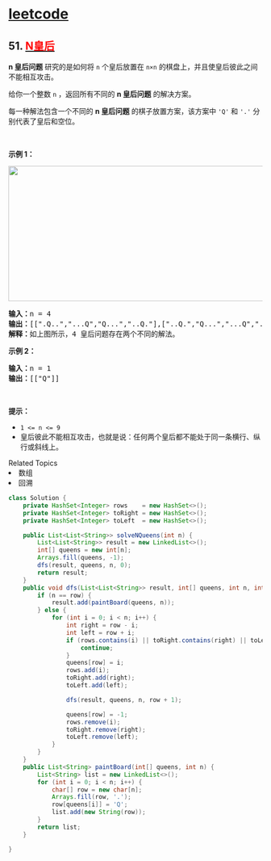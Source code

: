 # [leetcode](../leetcode.md)

## 51. [<font color=red>N皇后</font>](https://leetcode-cn.com/problems/n-queens)
<!-- ![N皇后](https://assets.leetcode.com/uploads/2020/11/13/queens.jpg) -->

<p><strong>n 皇后问题</strong> 研究的是如何将 <code>n</code> 个皇后放置在 <code>n×n</code> 的棋盘上，并且使皇后彼此之间不能相互攻击。</p>

<p>给你一个整数 <code>n</code> ，返回所有不同的 <strong>n<em> </em>皇后问题</strong> 的解决方案。</p>

<div class="original__bRMd">
<div>
<p>每一种解法包含一个不同的 <strong>n 皇后问题</strong> 的棋子放置方案，该方案中 <code>'Q'</code> 和 <code>'.'</code> 分别代表了皇后和空位。</p>

<p> </p>

<p><strong>示例 1：</strong></p>
<img alt="" src="https://assets.leetcode.com/uploads/2020/11/13/queens.jpg" style="width: 600px; height: 268px;" />
<pre>
<strong>输入：</strong>n = 4
<strong>输出：</strong>[[".Q..","...Q","Q...","..Q."],["..Q.","Q...","...Q",".Q.."]]
<strong>解释：</strong>如上图所示，4 皇后问题存在两个不同的解法。
</pre>

<p><strong>示例 2：</strong></p>

<pre>
<strong>输入：</strong>n = 1
<strong>输出：</strong>[["Q"]]
</pre>

<p> </p>

<p><strong>提示：</strong></p>

<ul>
	<li><code>1 <= n <= 9</code></li>
	<li>皇后彼此不能相互攻击，也就是说：任何两个皇后都不能处于同一条横行、纵行或斜线上。</li>
</ul>
</div>
</div>
<div><div>Related Topics</div><div><li>数组</li><li>回溯</li></div></div>

```java
class Solution {
	private HashSet<Integer> rows    = new HashSet<>();
	private HashSet<Integer> toRight = new HashSet<>();
	private HashSet<Integer> toLeft  = new HashSet<>();

	public List<List<String>> solveNQueens(int n) {
		List<List<String>> result = new LinkedList<>();
		int[] queens = new int[n];
		Arrays.fill(queens, -1);
		dfs(result, queens, n, 0);
		return result;
	}
	public void dfs(List<List<String>> result, int[] queens, int n, int row) {
		if (n == row) {
			result.add(paintBoard(queens, n));
		} else {
			for (int i = 0; i < n; i++) {
				int right = row - i;
				int left = row + i;
				if (rows.contains(i) || toRight.contains(right) || toLeft.contains(left)) {
					continue;
				}
				queens[row] = i;
				rows.add(i);
				toRight.add(right);
				toLeft.add(left);

				dfs(result, queens, n, row + 1);

				queens[row] = -1;
				rows.remove(i);
				toRight.remove(right);
				toLeft.remove(left);
			}
		}
	}
	public List<String> paintBoard(int[] queens, int n) {
		List<String> list = new LinkedList<>();
		for (int i = 0; i < n; i++) {
			char[] row = new char[n];
			Arrays.fill(row, '.');
			row[queens[i]] = 'Q';
			list.add(new String(row));
		}
		return list;
	}

}
```